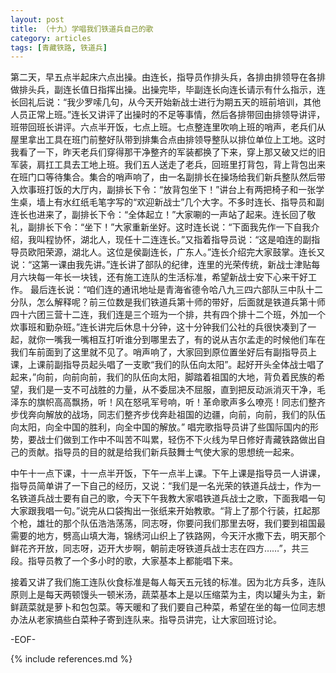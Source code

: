 ```yaml
---
layout: post
title: （十九）学唱我们铁道兵自己的歌
category: articles
tags: [青藏铁路, 铁道兵]
---
```


第二天，早五点半起床六点出操。由连长，指导员作排头兵，各排由排领导在各排做排头兵，副连长值日指挥出操。出操完毕，毕副连长向连长请示有什么指示，连长回礼后说：“我少罗嗦几句，从今天开始新战士进行为期五天的班前培训，其他人员正常上班。”连长又讲评了出操时的不足等事情，然后各排带回由排领导讲评，班带回班长讲评。六点半开饭，七点上班。七点整连里吹响上班的哨声，老兵们从屋里拿出工具在班门前整好队带到排集合点由排领导整队以排位单位上工地。这时我看了一下，昨天老兵们穿得那干净整齐的军装都换了下来，穿上那又破又烂的旧军装，肩扛工具去工地上班。我们五人送走了老兵，回班里打背包，背上背包出来在班门口等待集合。集合的哨声响了，由一名副排长在操场给我们新兵整队然后带入炊事班打饭的大厅内，副排长下令：“放背包坐下！”讲台上有两把椅子和一张学生桌，墙上有水红纸毛笔字写的“欢迎新战士”几个大字。不多时连长、指导员和副连长也进来了，副排长下令：“全体起立！”大家唰的一声站了起来。连长回了敬礼，副排长下令：“坐下！”大家重新坐好。这时连长说：“下面我先作一下自我介绍，我叫程协怀，湖北人，现任十二连连长。”又指着指导员说：“这是咱连的副指导员欧阳荣源，湖北人。这位是侯副连长，广东人。”连长介绍完大家鼓掌。连长又说：“这第一课由我先讲。”连长讲了部队的纪律，连里的光荣传统，新战士津贴每月六块每一年长一块钱，还有施工连队的生活标准，希望新战士安下心来干好工作。
最后连长说：“咱们连的通讯地址是青海省德令哈八九三四六部队三中队十二分队，怎么解释呢？前三位数是我们铁道兵第十师的带好，后面就是铁道兵第十师四十六团三营十二连，我们连是三个班为一个排，共有四个排十二个班，外加一个炊事班和勤杂班。”连长讲完后休息十分钟，这十分钟我们公社的兵很快凑到了一起，就你一嘴我一嘴相互打听谁分到哪里去了，有的说从吉尔孟走的时候他们车在我们车前面到了这里就不见了。哨声响了，大家回到原位置坐好后有副指导员上课，上课前副指导员起头唱了一支歌“我们的队伍向太阳”。起好开头全体战士唱了起来，”向前，向前向前，我们的队伍向太阳，脚踏着祖国的大地，背负着民族的希望，我们是一支不可战胜的力量，从不委屈决不屈服，直到把反动派消灭干净，毛泽东的旗帜高高飘扬，听！风在怒吼军号响，听！革命歌声多么嘹亮！同志们整齐步伐奔向解放的战场，同志们整齐步伐奔赴祖国的边疆，向前，向前，我们的队伍向太阳，向全中国的胜利，向全中国的解放。”
唱完歌指导员讲了些国际国内的形势，要战士们做到工作中不叫苦不叫累，轻伤不下火线为早日修好青藏铁路做出自己的贡献。指导员的目的就是给我们新兵鼓舞士气使大家的思想统一起来。

中午十一点下课，十一点半开饭，下午一点半上课。下午上课是指导员一人讲课，指导员简单讲了一下自己的经历，又说：“我们是一名光荣的铁道兵战士，作为一名铁道兵战士要有自己的歌，今天下午我教大家唱铁道兵战士之歌，下面我唱一句大家跟我唱一句。”说完从口袋掏出一张纸来开始教歌。“背上了那个行装，扛起那个枪，雄壮的那个队伍浩浩荡荡，同志呀，你要问我们那里去呀，我们要到祖国最需要的地方，劈高山填大海，锦绣河山织上了铁路网，今天汗水撒下去，明天那个鲜花齐开放，同志呀，迈开大步啊，朝前走呀铁道兵战士志在四方……”，共三段。指导员教了一个多小时的歌，大家基本上都能唱下来。

接着又讲了我们施工连队伙食标准是每人每天五元钱的标准。因为北方兵多，连队原则上是每天两顿馒头一顿米汤，蔬菜基本上是以压缩菜为主，肉以罐头为主，新鲜蔬菜就是萝卜和包包菜。等天暖和了我们要自己种菜，希望在坐的每一位同志想办法从老家搞些白菜种子寄到连队来。指导员讲完，让大家回班讨论。

-EOF-

{% include references.md %}
